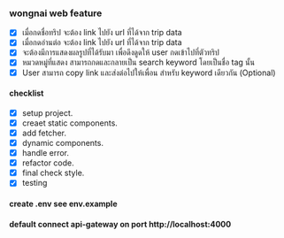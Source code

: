 ### wongnai web feature

- [x] เมื่อกดชื่อทริป จะต้อง link ไปยัง url ที่ได้จาก trip data
- [x] เมื่อกดอ่านต่อ จะต้อง link ไปยัง url ที่ได้จาก trip data
- [x] จะต้องมีการแสดงผลรูปที่ได้รับมา เพื่อดึงดูดให้ user กดเข้าไปที่ตัวทริป
- [x] หมวดหมู่ที่แสดง สามารถกดและกลายเป็น search keyword โดยเป็นชื่อ tag นั้น
- [x] User สามารถ copy link และส่งต่อไปให้เพื่อน สำหรับ keyword เดียวกัน (Optional)

#### checklist

- [x] setup project.
- [x] creaet static components.
- [x] add fetcher.
- [x] dynamic components.
- [x] handle error.
- [x] refactor code.
- [x] final check style.
- [x] testing

#### create .env see env.example

#### default connect api-gateway on port http://localhost:4000

